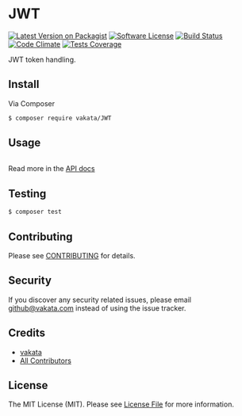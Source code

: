 # JWT

[![Latest Version on Packagist][ico-version]][link-packagist]
[![Software License][ico-license]](LICENSE.md)
[![Build Status][ico-travis]][link-travis]
[![Code Climate][ico-cc]][link-cc]
[![Tests Coverage][ico-cc-coverage]][link-cc]

JWT token handling.

## Install

Via Composer

``` bash
$ composer require vakata/JWT
```

## Usage

``` php

```

Read more in the [API docs](docs/README.md)

## Testing

``` bash
$ composer test
```


## Contributing

Please see [CONTRIBUTING](CONTRIBUTING.md) for details.

## Security

If you discover any security related issues, please email github@vakata.com instead of using the issue tracker.

## Credits

- [vakata][link-author]
- [All Contributors][link-contributors]

## License

The MIT License (MIT). Please see [License File](LICENSE.md) for more information. 

[ico-version]: https://img.shields.io/packagist/v/vakata/JWT.svg?style=flat-square
[ico-license]: https://img.shields.io/badge/license-MIT-brightgreen.svg?style=flat-square
[ico-travis]: https://img.shields.io/travis/vakata/JWT/master.svg?style=flat-square
[ico-scrutinizer]: https://img.shields.io/scrutinizer/coverage/g/vakata/JWT.svg?style=flat-square
[ico-code-quality]: https://img.shields.io/scrutinizer/g/vakata/JWT.svg?style=flat-square
[ico-downloads]: https://img.shields.io/packagist/dt/vakata/JWT.svg?style=flat-square
[ico-cc]: https://img.shields.io/codeclimate/github/vakata/JWT.svg?style=flat-square
[ico-cc-coverage]: https://img.shields.io/codeclimate/coverage/github/vakata/JWT.svg?style=flat-square

[link-packagist]: https://packagist.org/packages/vakata/JWT
[link-travis]: https://travis-ci.org/vakata/JWT
[link-scrutinizer]: https://scrutinizer-ci.com/g/vakata/JWT/code-structure
[link-code-quality]: https://scrutinizer-ci.com/g/vakata/JWT
[link-downloads]: https://packagist.org/packages/vakata/JWT
[link-author]: https://github.com/vakata
[link-contributors]: ../../contributors
[link-cc]: https://codeclimate.com/github/vakata/JWT

